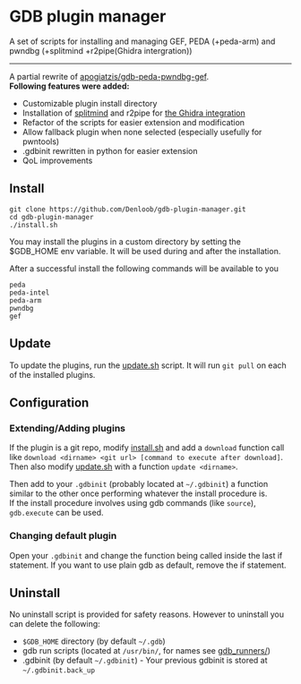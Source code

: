 # GDB plugin manager
A set of scripts for installing and managing GEF, PEDA (+peda-arm) and pwndbg (+splitmind +r2pipe(Ghidra intergration))

---

A partial rewrite of [apogiatzis/gdb-peda-pwndbg-gef](https://github.com/apogiatzis/gdb-peda-pwndbg-gef). \
**Following features were added:**
- Customizable plugin install directory
- Installation of [splitmind](https://github.com/jerdna-regeiz/splitmind) and r2pipe for [the Ghidra integration](https://github.com/pwndbg/pwndbg/blob/dev/FEATURES.md#ghidra)
- Refactor of the scripts for easier extension and modification
- Allow fallback plugin when none selected (especially usefully for pwntools)
- .gdbinit rewritten in python for easier extension
- QoL improvements

## Install
```
git clone https://github.com/Denloob/gdb-plugin-manager.git
cd gdb-plugin-manager
./install.sh
```

You may install the plugins in a custom directory by setting the $GDB_HOME env variable.
It will be used during and after the installation.

After a successful install the following commands will be available to you

```
peda
peda-intel
peda-arm
pwndbg
gef
```

## Update

To update the plugins, run the [update.sh](./update.sh) script. It will run
`git pull` on each of the installed plugins.

## Configuration

### Extending/Adding plugins
If the plugin is a git repo, modify [install.sh](./install.sh) and add a `download`
function call like `download <dirname> <git url> [command to execute after download]`.
Then also modify [update.sh](./update.sh) with a function `update <dirname>`.

Then add to your `.gdbinit` (probably located at `~/.gdbinit`) a function similar
to the other once performing whatever the install procedure is. \
If the install procedure involves using gdb commands (like `source`), `gdb.execute`
can be used.

### Changing default plugin
Open your `.gdbinit` and change the function being called inside the last if statement.
If you want to use plain gdb as default, remove the if statement.

## Uninstall
No uninstall script is provided for safety reasons.
However to uninstall you can delete the following:
- `$GDB_HOME` directory (by default `~/.gdb`)
- gdb run scripts (located at `/usr/bin/`, for names see [gdb_runners/](./gdb_runners))
- .gdbinit (by default `~/.gdbinit`) - Your previous gdbinit is stored at `~/.gdbinit.back_up`
